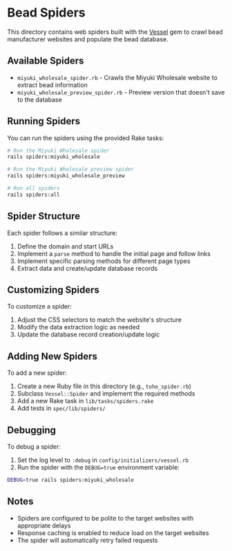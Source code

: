 # Bead Spiders

This directory contains web spiders built with the [Vessel](https://github.com/rubycdp/vessel) gem to crawl bead manufacturer websites and populate the bead database.

## Available Spiders

- `miyuki_wholesale_spider.rb` - Crawls the Miyuki Wholesale website to extract bead information
- `miyuki_wholesale_preview_spider.rb` - Preview version that doesn't save to the database

## Running Spiders

You can run the spiders using the provided Rake tasks:

```bash
# Run the Miyuki Wholesale spider
rails spiders:miyuki_wholesale

# Run the Miyuki Wholesale preview spider
rails spiders:miyuki_wholesale_preview

# Run all spiders
rails spiders:all
```

## Spider Structure

Each spider follows a similar structure:

1. Define the domain and start URLs
2. Implement a `parse` method to handle the initial page and follow links
3. Implement specific parsing methods for different page types
4. Extract data and create/update database records

## Customizing Spiders

To customize a spider:

1. Adjust the CSS selectors to match the website's structure
2. Modify the data extraction logic as needed
3. Update the database record creation/update logic

## Adding New Spiders

To add a new spider:

1. Create a new Ruby file in this directory (e.g., `toho_spider.rb`)
2. Subclass `Vessel::Spider` and implement the required methods
3. Add a new Rake task in `lib/tasks/spiders.rake`
4. Add tests in `spec/lib/spiders/`

## Debugging

To debug a spider:

1. Set the log level to `:debug` in `config/initializers/vessel.rb`
2. Run the spider with the `DEBUG=true` environment variable:

```bash
DEBUG=true rails spiders:miyuki_wholesale
```

## Notes

- Spiders are configured to be polite to the target websites with appropriate delays
- Response caching is enabled to reduce load on the target websites
- The spider will automatically retry failed requests
